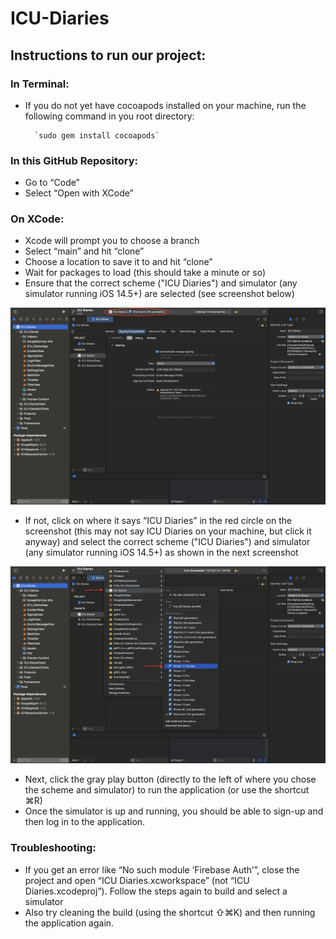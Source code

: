 # ICU-Diaries

## Instructions to run our project:

### In Terminal:
- If you do not yet have cocoapods installed on your machine, run the following command in you root directory:

        `sudo gem install cocoapods`

### In this GitHub Repository:
- Go to “Code”
- Select “Open with XCode”

### On XCode:
- Xcode will prompt you to choose a branch
- Select “main” and hit “clone”
- Choose a location to save it to and hit “clone”
- Wait for packages to load (this should take a minute or so)
- Ensure that the correct scheme ("ICU Diaries") and simulator (any simulator running iOS 14.5+) are selected (see screenshot below)

![Instruction1](images/screenshot-1.png)

- If not, click on where it says “ICU Diaries” in the red circle on the screenshot (this may not say ICU Diaries on your machine, but click it anyway) and select the correct scheme ("ICU Diaries") and simulator (any simulator running iOS 14.5+) as shown in the next screenshot

![Instruction2](images/screenshot-2.png)

- Next, click the gray play button (directly to the left of where you chose the scheme and simulator) to run the application (or use the shortcut ⌘R)
- Once the simulator is up and running, you should be able to sign-up and then log in to the application.

### Troubleshooting:
- If you get an error like “No such module ’Firebase Auth’”, close the project and open “ICU Diaries.xcworkspace” (not “ICU Diaries.xcodeproj”). Follow the steps again to build and select a simulator
- Also try cleaning the build (using the shortcut ⇧⌘K) and then running the application again.
